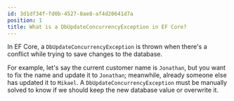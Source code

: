 ```yaml
---
id: 3d1df34f-fd0b-4527-8ae8-af4d20641d7a
position: 1
title: What is a DbUpdateConcurrencyException in EF Core?
---
```


In EF Core, a `DbUpdateConcurrencyException` is thrown when there's a conflict while trying to save changes to the database.

For example, let's say the current customer name is `Jonathan`, but you want to fix the name and update it to `Jonathan`; meanwhile, already someone else has updated it to `Mikael`. A `DbUpdateConcurrencyException` must be manually solved to know if we should keep the new database value or overwrite it.